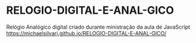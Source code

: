 # RELOGIO-DIGITAL-E-ANAL-GICO
Relógio Analógico digital criado durante ministração da aula de JavaScript
https://michaelsilvarj.github.io/RELOGIO-DIGITAL-E-ANAL-GICO/
